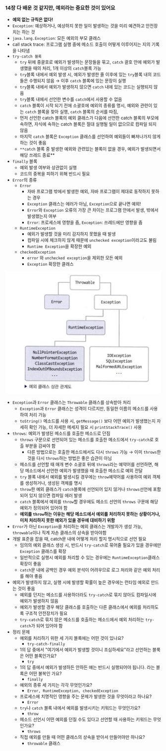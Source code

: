 ### 14장 다 배운 것 같지만, 예외라는 중요한 것이 있어요

- **예외 없는 규칙은 없다!**
- `Exception`: 예상하거나, 예상하지 못한 일이 발생하는 것을 미리 예견하고 안전장치는 하는 것
- `java.lang.Exception`: 모든 예외의 부모 클래스
- call stack trace: 프로그램 실행 중에 메소드 호출이 어떻게 이루어지는 지의 기록을 나타냄
- `try-catch 블록`
    - `try` 뒤에 중괄호로 예외가 발생하는 문장들을 묶고, `catch` 괄호 안에 예외가 발생했을 때의 처리, 1개 이상의 `catch`블록 가능
    - `try`블록 내에서 예외 발생 시, 예외가 발생한 줄 이후에 있는 `try`블록 내의 코드들은 수행되지 않음 → 이후 `catch` 블록에 있는 문장이 실행
    - `try`블록 내에서 예외가 발생하지 않으면 `catch` 내에 있는 코드는 실행되지 않음
    - `try`블록 내에서 선언한 변수를 `catch`에서 사용할 수 없음
    - `catch` 블록이 시작 되기 전에 소괄호에 예외의 종류를 명시, 예외와 관련이 있는 `catch` 블록을 찾아 실행, `catch` 블록의 순서를 따짐,
    - 먼저 선언한 catch 블록의 예외 클래스가 다음에 선언한 catch 블록의 부모에 속하면, 자식에 속하는 catch 블록은 절대 실행될 일이 없으므로 컴파일 되지 않음
    - 마지막 `catch` 블록은 `Exception` 클래스를 선언하여 예외들이 빠져나가지 않게 하는 것이 좋음
    - `**catch` 블록 중 발생한 예외와 관련있는 블록이 없을 경우, 예외가 발생되면서 해당 쓰레드 종료**
- `finally` 블록
    - 예외 발생 여부와 상관없이 실행
    - 코드의 중복을 피하기 위해 반드시 필요
- `Error`의 종류
    - `Error`
        - 자바 프로그램 밖에서 발생한 예외, 자바 프로그램이 제대로 동작하지 못하는 경우
        - `Exception` 클래스는 에러가 아님, `Exception`으로 끝나면 예외!
        - `Error`와 `Exception` 오류의 가장 큰 차이는 프로그램 안에서 발생,  밖에서 발생했는지 여부
        - `Error`: 프로세스에 영향을 줌, `Exception`: 쓰레드에만 영향을 줌
    - `RuntimeException`
        - 예외가 발생할 것을 미리 감지하지 못했을 때 발생
        - 컴파일 시에 체크하지 않게 때문에 `unchecked exception`이라고도 불림
        - `Runtime Exception`을 확장한 예외
    - `checkedException`
        - `error` 와 `unchecked exception`을 제외한 모든 예외
        - `Exception` 확장한 클래스

![Untitled](./images/14_img_01.png)

- `Exception`과 `Error` 클래스는 `Throwable` 클래스를 상속받아 처리
    - `Exception`과 `Error` 클래스는 성격이 다르지만, 동일한 이름의 메소드를 사용하여 처리 가능
    - `toString()` 메소드를 사용 시, `getMessage()` 보다 어떤 예외가 발생했는지 자세히 확인 가능, 더 자세한 메세지 필요 시 `printStackTrace()` 사용
- `throws`: 예외가 발생된 메소드를 호출한 메소드로 던짐
    - `throws` 구문으로 선언되어 있는 메소드를 호출한 메소드에서 `try-catch`로 호출 부분을 감싸야 함
        - 다른 방법으로는 호출한 메소드에서도 다시 `throws` 가능 → 이미 `throws`한 것을 다시 `throws`하는 방법은 좋은 습관이 아님
    - 메소드를 선언할 때 매개 변수 소괄호 뒤에 `throws`라는 예약어를 선언하면, 해당 메소드에서 선언한 예외가 발생했을 때 호출한 메소드로 예외 전달
    - `try` 블록 내에서 예외를 발생시킬 경우에는 `throw`예약어를 사용하여 예외 객체를 생성하거나, 생성된 객체를 명시
    - `throw`한 예외 클래스가 `catch`블록에 선언되어 있지 않거나 `throws`선언에 포함되어 있지 않으면 컴파일 에러 발생
    - `catch` 블록에서 예외를 `throw`할 경우에도 메소드 선언의 `throws` 구문에 해당 예외가 정의되어 있어야 함
    - **예외를 `throw`하는 이유는 해당 메소드에서 예외를 처리하지 못하는 상황이거나, 미처 처리하지 못한 예외가 있을 경우에 대비하기 위함**
- `Error`가 아닌 `Exception`을 처리하는 예외 클래스는 개발자가 생성 가능, `throwable`이나 직계 자손 클래스의 상속을 받아야함
- 개발 표준을 잡을 때, catch문 내에 어떻게 처리 할지 명시적으로 선언 필요
    - 임의의 예외 클래스 생성 시, 반드시 `try-catch`로 묶어줄 필요가 있을 경우에만 `Exception` 클래스를 확장
    - 일반적으로 실행시 예외를 처리할 수 있는 경우에는 `RuntimeException`클래스 확장이 좋음
    - `catch`문 내에 공백인 경우 예외 분석이 어려우므로 로그 처리와 같은 예외 처리를 해야 좋음
- 예외가 발생하지 않고, 실행 시에 발생할 확률이 높은 경우에는 런타임 예외로 만드는 것이 좋음
    - 예외를 던지는 메소드를 사용하더라도 `try-catch`로 묶지 않아도 컴파일시에 예외가 발생하지 않음
    - 예외가 발생할 경우 해당 클래스를 호출하는 다른 클래스에서 예외를 처리하도록 구조적 안전장치가 필요
    - `try-catch`로 묶지 않은 메소드를 호출하는 메소드에서 예외 처리하는 `try-catch`가 되어 있어야 함
- 정리 문제
    - 예외를 처리하기 위한 세 가지 블록에는 어떤 것이 있나요?
        - `try-catch-finally`
    - 1의 답 중에서 "여기에서 예외가 발생할 것이니 조심하세요"라고 선언하는 블룩은 어떤 블록인가요?
        - `try`
    - 1의 답 중에서 예외가 발생하든 안하든 얘는 반드시 실행되어야 됩니다. 라는 블록은 어떤 불복인 가요?
        - `finally`
    - 예외의 종류 세 가지는 각각 무엇인가요?
        - `Error, RuntimeException, checkedException`
    - 프로세스에 치명적인 영향을 주는 문제가 발생한 것을 무엇이라고 하나요?
        - `Error`
    - `try`나 `catch` 블록 내에서 예외를 발생시키는 키워드는 무엇인가요?
        - `throw`
    - 메소드 선언시 어떤 예외를 던질 수도 있다고 선언할 때 사용하는 키워드는 무엇인가요?
        - `throws`
    - 직접 예외를 만들 때 어떤 클래스의 상속을 받아서 만들어야만 하나요?
        - `throwable` 클래스